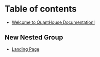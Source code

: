 # Table of contents

* [Welcome to QuantHouse Documentation!](README.md)

## New Nested Group

* [Landing Page](new-nested-group/landing-page.md)

